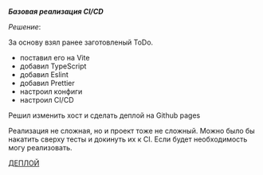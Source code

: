 **_Базовая реализация CI/CD_**

_Решение_:

За основу взял ранее заготовленый ToDo.

-   поставил его на Vite
-   добавил TypeScript
-   добавил Eslint
-   добавил Prettier
-   настроил конфиги
-   настроил CI/CD

Решил изменить хост и сделать деплой на Github pages

Реализация не сложная, но и проект тоже не сложный. Можно было бы накатить сверху тесты и докинуть их к CI. Если будет необходимость могу реализовать.

[ДЕПЛОЙ](https://bvsamonov.github.io/todo-ci-cd/)
